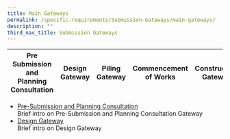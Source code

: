 ```yaml
---
title: Main Gateways
permalink: /specific-requirements/Submission-Gateways/main-gateways/
description: ""
third_nav_title: Submission Gateways
---
```

 Pre Submission and Planning Consultation | Design Gateway | Piling Gateway | Commencement of Works | Construction Gateway | Independent Agency Submissions | TOP CSC Gateway 
 -------- | -------- | -------- | -------- | -------- | -------- | -------- 




* [Pre-Submission and Planning Consultation](/pre-submission-and-planning-consultation/)
<br> Brief intro on Pre-Submission and Planning Consultation Gateway 
* [Design Gateway ](/design-gateway )
<br> Brief intro on Design Gateway